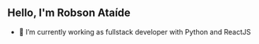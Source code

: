 
## Hello, I'm Robson Ataíde

- 🔭 I’m currently working as fullstack developer with Python and ReactJS


